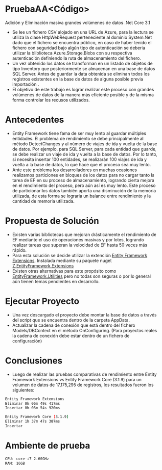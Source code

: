 # PruebaAA<Código>
Adición y Eliminación masiva grandes volúmenes de datos .Net Core 3.1

  - Se lee un fichero CSV alojado en una URL de Azure, para la lectura se utiliza la clase HttpWebRequest perteneciente al dominio System.Net dado que el fichero se encuentra público, en caso de haber tenido el fichero con seguridad bajo algún tipo de autenticación se deberia utilizar la bliblioteca Azure.Storage.Blobs con su respectiva autenticación definiendo la ruta de almacenamiento del fichero.
  - Un vez obtenido los datos se transforman en un listado de objetos de tipo Inventory que posteriormente se almacenan en una base de datos SQL Server. Antes de guardar la data obtenida se eliminan todos los registros existentes en la base de datos de alguna posible previa importación .
  - El objetivo de este trabajo es lograr realizar este proceso con grandes volúmenes de datos de la manera más eficiente posible y de la misma forma controlar los recusos utilizados.
  
# Antecedentes
 - Entity Framework tiene fama de ser muy lento al guardar múltiples entidades. El problema de rendimiento se debe principalmente al método DetectChanges y al número de viajes de ida y vuelta de la base de datos. Por ejemplo, para SQL Server, para cada entidad que guarde, se debe realizar un viaje de ida y vuelta a la base de datos. Por lo tanto, si necesita insertar 100 entidades, se realizarán 100 viajes de ida y vuelta a la base de datos, lo que hace que el proceso sea muy lento. 
  - Ante este problema los desarrolladores en muchas ocasiones realizamos particiones en bloques de los datos para no cargar tanto la tarea de EF en su proceso de almacenamiento, logrando cierta mejora en el rendimiento del proceso, pero aún así es muy lento. Este proceso de particionar los datos también aporta una disminución de la memoria utilizada, de esta forma se lograria un balance entre rendimiento y la cantidad de memoria utilizada.
 
# Propuesta de Solución
 - Existen varias bibliotecas que mejoran drásticamente el rendimiento de EF mediante el uso de operaciones masivas y por lotes, logrando realizar tareas que superan la velocidad de EF hasta 50 veces más rápido. 
 - Para esta solución se decide utilizar la extención [Entity Framework Extensions](https://entityframework-extensions.net/bulk-savechanges). Instalada mediante su paquete nuget [Z.EntityFramework.Extensions](https://www.nuget.org/packages/Z.EntityFramework.Extensions/4.0.106)
 - Existen otras alternativas para este propósito como [EntityFramework.Utilities](https://github.com/MikaelEliasson/EntityFramework.Utilities) pero no todas son seguras o por lo general aún tienen temas pendientes en desarrollo.

# Ejecutar Proyecto
 - Una vez descargado el proyecto debe montar la base de datos a través del script que se encuentra dentro de la carpeta AppData. 
 - Actualizar la cadena de conexión que está dentro del fichero Models/DBContext en el método OnConfiguring. (Para proyectos reales la cadena de conexión debe estar dentro de un fichero de configuración)

# Conclusiones
 - Luego de realizar las pruebas comparativas de rendimiento entre Entity Framework Extensions vs Entity Framework Core (3.1.9) para un volumen de datos de 17,175,295 de registros, los resultados fueron los siguientes:
 
 ```sh
Entity Framework Extensions
Eliminar 0h 06m 49s 417ms
Insertar 0h 03m 54s 920ms

Entity Framework Core (3.1.9)
Eliminar 1h 37m 47s 387ms
Insertar 
```
# Ambiente de prueba 
 ```sh
 CPU: core-i7 2.60GHz 
 RAM: 16GB
```
